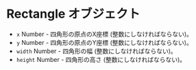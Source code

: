 # Rectangle オブジェクト

* `x` Number - 四角形の原点のX座標 (整数にしなければならない)。
* `y` Number - 四角形の原点のY座標 (整数にしなければならない)。
* `width` Number - 四角形の幅 (整数にしなければならない)。
* `height` Number - 四角形の高さ (整数にしなければならない)。